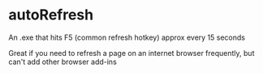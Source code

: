 # autoRefresh
An .exe that hits F5 (common refresh hotkey) approx every 15 seconds

Great if you need to refresh a page on an internet browser frequently, but can't add other browser add-ins
